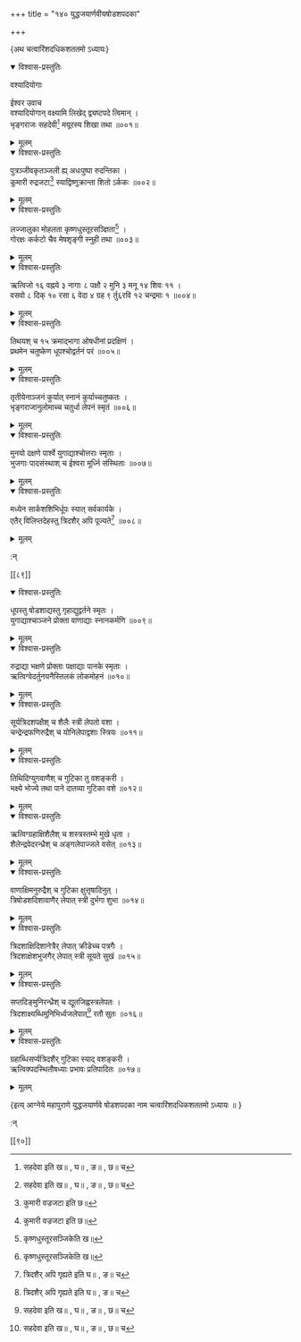 +++
title = "१४० युद्धजयार्णवीयषोडशपदका"

+++

\{अथ चत्वारिंशदधिकशततमो ऽध्यायः\}


<details open><summary>विश्वास-प्रस्तुतिः</summary>

वश्यादियोगाः  
    
ईश्वर उवाच  
वश्यादियोगान् वक्ष्यामि लिखेद् द्व्यष्टपदे त्विमान्   ।  
भृङ्गराजः सहदेवी[^१] मयूरस्य शिखा तथा   ॥००१॥
</details>

<details><summary>मूलम्</summary>

वश्यादियोगाः  
    
ईश्वर उवाच  
वश्यादियोगान् वक्ष्यामि लिखेद् द्व्यष्टपदे त्विमान्   ।  
भृङ्गराजः सहदेवी[^१] मयूरस्य शिखा तथा   ॥००१॥
</details>  

<details open><summary>विश्वास-प्रस्तुतिः</summary>

पुत्रञ्जीवकृतञ्जली ह्य् अधःपुष्पा रुदन्तिका ।  
कुमारी रुद्रजटा[^२] स्याद्विष्णुक्रान्ता शितो ऽर्ककः   ॥००२॥
</details>

<details><summary>मूलम्</summary>

पुत्रञ्जीवकृतञ्जली ह्य् अधःपुष्पा रुदन्तिका ।  
कुमारी रुद्रजटा[^२] स्याद्विष्णुक्रान्ता शितो ऽर्ककः   ॥००२॥
</details>  

<details open><summary>विश्वास-प्रस्तुतिः</summary>

लज्जालुका मोहलता कृष्णधुस्तूरसञ्ज्ञिता[^३] ।  
गोरक्षः कर्कटो चैव मेषशृङ्गी स्नुही तथा   ॥००३॥
</details>

<details><summary>मूलम्</summary>

लज्जालुका मोहलता कृष्णधुस्तूरसञ्ज्ञिता[^३] ।  
गोरक्षः कर्कटो चैव मेषशृङ्गी स्नुही तथा   ॥००३॥
</details>  

<details open><summary>विश्वास-प्रस्तुतिः</summary>

ऋत्विजो १६ वह्नये ३ नागाः ८ पक्षौ २ मुनि ३ मनू १४ शिवः ११   ।  
वसवो ८ दिक् १० रसा ६ वेदा ४ ग्रह ९ र्तु६रवि १२ चन्द्रमाः १   ॥००४॥
</details>

<details><summary>मूलम्</summary>

ऋत्विजो १६ वह्नये ३ नागाः ८ पक्षौ २ मुनि ३ मनू १४ शिवः ११   ।  
वसवो ८ दिक् १० रसा ६ वेदा ४ ग्रह ९ र्तु६रवि १२ चन्द्रमाः १   ॥००४॥
</details>  

<details open><summary>विश्वास-प्रस्तुतिः</summary>

तिथयश् च १५ क्रमाद्भागा ओषधीनां प्रदक्षिणं   ।  
प्रथमेन चतुष्केण धूपश्चोद्वर्तनं परं ॥००५॥
</details>

<details><summary>मूलम्</summary>

तिथयश् च १५ क्रमाद्भागा ओषधीनां प्रदक्षिणं   ।  
प्रथमेन चतुष्केण धूपश्चोद्वर्तनं परं ॥००५॥
</details>  

<details open><summary>विश्वास-प्रस्तुतिः</summary>

तृतीयेनाञ्जनं कुर्यात् स्नानं कुर्याच्चतुष्कतः   ।  
भृङ्गराजानुलोमाच्च चतुर्धा लेपनं स्मृतं   ॥००६॥
</details>

<details><summary>मूलम्</summary>

तृतीयेनाञ्जनं कुर्यात् स्नानं कुर्याच्चतुष्कतः   ।  
भृङ्गराजानुलोमाच्च चतुर्धा लेपनं स्मृतं   ॥००६॥
</details>  

<details open><summary>विश्वास-प्रस्तुतिः</summary>

मुनयो दक्षणे पार्श्वे युगाद्याश्चोत्तराः स्मृताः   ।  
भुजगाः पादसंस्थाश् च ईश्वरा मूर्ध्नि संस्थिताः   ॥००७॥
</details>

<details><summary>मूलम्</summary>

मुनयो दक्षणे पार्श्वे युगाद्याश्चोत्तराः स्मृताः   ।  
भुजगाः पादसंस्थाश् च ईश्वरा मूर्ध्नि संस्थिताः   ॥००७॥
</details>  

<details open><summary>विश्वास-प्रस्तुतिः</summary>

मध्येन सार्कशशिभिर्धूपः स्यात् सर्वकार्यके ।  
एतैर् विलिप्तदेहस्तु त्रिदशैर् अपि पूज्यते[^४] ॥००८॥
</details>

<details><summary>मूलम्</summary>

मध्येन सार्कशशिभिर्धूपः स्यात् सर्वकार्यके ।  
एतैर् विलिप्तदेहस्तु त्रिदशैर् अपि पूज्यते[^४] ॥००८॥
</details>  
    
:न्  
    
[^१]: सहदेवा इति ख॥ , घ॥ , ङ॥ , छ॥ च  
    
[^२]: कुमारी वज्रजटा इति छ॥  
    
[^३]: कृष्णधुस्तूरसञ्जिकेति ख॥  
    
[^४]: त्रिदशैर् अपि गृह्यते इति घ॥ , ङ॥ च  

[[८९]]
    

<details open><summary>विश्वास-प्रस्तुतिः</summary>

धूपस्तु षोडशाद्यस्तु गृहाद्युद्वर्तने स्मृतः   ।  
युगाद्याश्चाञ्जने प्रोक्ता वाणाद्याः स्नानकर्मणि   ॥००९॥
</details>

<details><summary>मूलम्</summary>

धूपस्तु षोडशाद्यस्तु गृहाद्युद्वर्तने स्मृतः   ।  
युगाद्याश्चाञ्जने प्रोक्ता वाणाद्याः स्नानकर्मणि   ॥००९॥
</details>  

<details open><summary>विश्वास-प्रस्तुतिः</summary>

रुद्राद्या भक्षणे प्रोक्ताः पक्षाद्याः पानके स्मृताः   ।  
ऋत्विग्वेदर्तुनयनैस्तिलकं लोकमोहनं ॥०१०॥
</details>

<details><summary>मूलम्</summary>

रुद्राद्या भक्षणे प्रोक्ताः पक्षाद्याः पानके स्मृताः   ।  
ऋत्विग्वेदर्तुनयनैस्तिलकं लोकमोहनं ॥०१०॥
</details>  

<details open><summary>विश्वास-प्रस्तुतिः</summary>

सूर्यत्रिदशपक्षैश् च शैलैः स्त्री लेपतो वशा ।  
चन्द्रेन्द्रफणिरुद्रैश् च योनिलेपाद्वशाः स्त्रियः   ॥०११॥
</details>

<details><summary>मूलम्</summary>

सूर्यत्रिदशपक्षैश् च शैलैः स्त्री लेपतो वशा ।  
चन्द्रेन्द्रफणिरुद्रैश् च योनिलेपाद्वशाः स्त्रियः   ॥०११॥
</details>  

<details open><summary>विश्वास-प्रस्तुतिः</summary>

तिथिदिग्युगवाणैश् च गुटिका तु वशङ्करी ।  
भक्ष्ये भोज्ये तथा पाने दातव्या गुटिका वशे ॥०१२॥
</details>

<details><summary>मूलम्</summary>

तिथिदिग्युगवाणैश् च गुटिका तु वशङ्करी ।  
भक्ष्ये भोज्ये तथा पाने दातव्या गुटिका वशे ॥०१२॥
</details>  

<details open><summary>विश्वास-प्रस्तुतिः</summary>

ऋत्विग्ग्रहाक्षिशैलैश् च शस्त्रस्तम्भे मुखे धृता   ।  
शैलेन्द्रवेदरन्ध्रैश् च अङ्गलेपाज्जले वसेत् ॥०१३॥
</details>

<details><summary>मूलम्</summary>

ऋत्विग्ग्रहाक्षिशैलैश् च शस्त्रस्तम्भे मुखे धृता   ।  
शैलेन्द्रवेदरन्ध्रैश् च अङ्गलेपाज्जले वसेत् ॥०१३॥
</details>  

<details open><summary>विश्वास-प्रस्तुतिः</summary>

वाणाक्षिमनुरुद्रैश् च गुटिका क्षुत्तृषादिनुत्   ।  
त्रिषोडशदिशावाणैर् लेपात् स्त्री दुर्भगा शुभा   ॥०१४॥
</details>

<details><summary>मूलम्</summary>

वाणाक्षिमनुरुद्रैश् च गुटिका क्षुत्तृषादिनुत्   ।  
त्रिषोडशदिशावाणैर् लेपात् स्त्री दुर्भगा शुभा   ॥०१४॥
</details>  

<details open><summary>विश्वास-प्रस्तुतिः</summary>

त्रिदशाक्षिदिशानेत्रैर् लेपात् क्रीडेच्च पत्रगैः ।  
त्रिदशाक्षेशभुजगैर् लेपात् स्त्री सूयते सुखं ॥०१५॥
</details>

<details><summary>मूलम्</summary>

त्रिदशाक्षिदिशानेत्रैर् लेपात् क्रीडेच्च पत्रगैः ।  
त्रिदशाक्षेशभुजगैर् लेपात् स्त्री सूयते सुखं ॥०१५॥
</details>  

<details open><summary>विश्वास-प्रस्तुतिः</summary>

सप्तदिङ्मुनिरन्ध्रैश् च द्यूतजिह्वस्त्रलेपतः ।  
त्रिदशाक्ष्यब्धिमुनिभिर्ध्वजलेपात्[^१] रतौ सुतः ॥०१६॥
</details>

<details><summary>मूलम्</summary>

सप्तदिङ्मुनिरन्ध्रैश् च द्यूतजिह्वस्त्रलेपतः ।  
त्रिदशाक्ष्यब्धिमुनिभिर्ध्वजलेपात्[^१] रतौ सुतः ॥०१६॥
</details>  

<details open><summary>विश्वास-प्रस्तुतिः</summary>

ग्रहाब्धिसर्प्यत्रिदशैर् गुटिका स्याद् वशङ्करी ।  
ऋत्विक्पदस्थितौषध्याः प्रभावः प्रतिपादितः   ॥०१७॥
</details>

<details><summary>मूलम्</summary>

ग्रहाब्धिसर्प्यत्रिदशैर् गुटिका स्याद् वशङ्करी ।  
ऋत्विक्पदस्थितौषध्याः प्रभावः प्रतिपादितः   ॥०१७॥
</details>  
    
\{इत्य् आग्नेये महापुराणे युद्धजयार्णवे षोडशपदका नाम चत्वारिंशदधिकशततमो ऽध्यायः ॥  }
    
:न्  
    
[^१]: त्रिदशाक्ष्यन्धिमनुभिर्ध्वजलेपादिति ग॥ , घ॥ , ङ॥ , छ॥ च  

[[९०]]
    